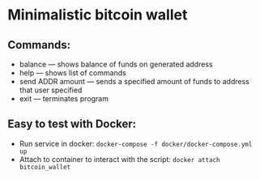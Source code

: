 # Minimalistic bitcoin wallet

## Commands:

- balance — shows balance of funds on generated address
- help — shows list of commands
- send ADDR amount — sends a specified amount of funds to address that user specified
- exit — terminates program

## Easy to test with Docker:

- Run service in docker:
  `docker-compose -f docker/docker-compose.yml up`
- Attach to container to interact with the script:
  `docker attach bitcoin_wallet`
